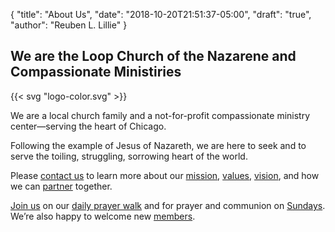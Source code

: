 {
	"title": "About Us",
	"date": "2018-10-20T21:51:37-05:00",
	"draft": "true",
	"author": "Reuben L. Lillie"
}

## We are the Loop Church of the Nazarene and Compassionate Ministiries

{{< svg "logo-color.svg" >}}

We are a local church family and a not-for-profit compassionate ministry center—serving the heart of Chicago.

Following the example of Jesus of Nazareth, we are here to seek and to serve the toiling, struggling, sorrowing heart of the world.

Please [contact us][contact] to learn more about our [mission][mission], [values][values], [vision][vision], and how we can [partner][partner] together.

[Join us][join] on our [daily prayer walk][prayer-walk] and for prayer and communion on [Sundays][sunday]. We’re also happy to welcome new [members][membership].

[contact]: /contact/
[join]: /join/
[membership]: /join/membership/
[mission]: /about/mission/
[partner]: /join/
[prayer-walk]: /join/prayer-walk/
[sunday]: /join/sunday/
[values]: /about/values/
[vision]: /about/vision/
